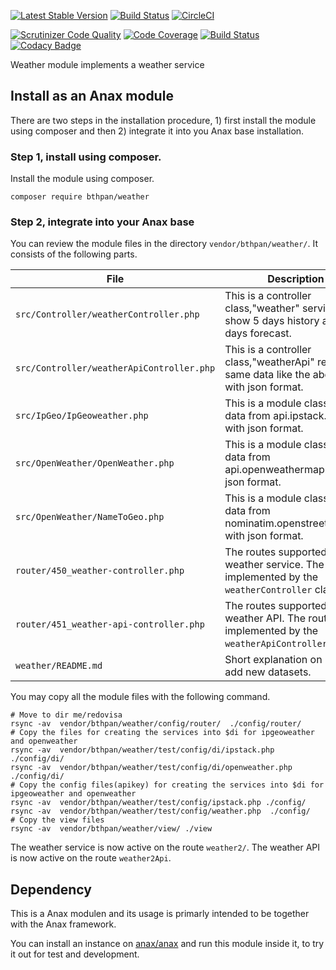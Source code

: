 [![Latest Stable Version](https://poser.pugx.org/bthpan/weather/v)](//packagist.org/packages/bthpan/weather)
[![Build Status](https://travis-ci.com/ejessyp/weather.svg?branch=main)](https://travis-ci.com/ejessyp/weather)
[![CircleCI](https://circleci.com/gh/canax/remserver.svg?style=shield)](https://circleci.com/gh/ejessyp/weather)

[![Scrutinizer Code Quality](https://scrutinizer-ci.com/g/ejessyp/weather/badges/quality-score.png?b=main)](https://scrutinizer-ci.com/g/ejessyp/weather/?branch=main)
[![Code Coverage](https://scrutinizer-ci.com/g/ejessyp/weather/badges/coverage.png?b=main)](https://scrutinizer-ci.com/g/ejessyp/weather/?branch=main)
[![Build Status](https://scrutinizer-ci.com/g/ejessyp/weather/badges/build.png?b=main)](https://scrutinizer-ci.com/g/ejessyp/weather/build-status/main)
[![Codacy Badge](https://app.codacy.com/project/badge/Grade/5d92faf1789243059dcb2da56e9e39bb)](https://www.codacy.com/gh/ejessyp/weather/dashboard?utm_source=github.com&amp;utm_medium=referral&amp;utm_content=ejessyp/weather&amp;utm_campaign=Badge_Grade)

Weather module implements a weather service

Install as an Anax module
------------------------------------

There are two steps in the installation procedure, 1) first install the module using composer and then 2) integrate it into you Anax base installation.

### Step 1, install using composer.

Install the module using composer.

```
composer require bthpan/weather
```

### Step 2, integrate into your Anax base

You can review the module files in the directory `vendor/bthpan/weather/`. It consists of the following parts.

| File | Description |
|------|-------------|
| `src/Controller/weatherController.php` | This is a controller class,"weather" service to show 5 days history and 7 days forecast. |
| `src/Controller/weatherApiController.php` |This is a controller class,"weatherApi" return the same data like the above but with json format. |
| `src/IpGeo/IpGeoweather.php` | This is a module class, return data from api.ipstack.com with json format. |
| `src/OpenWeather/OpenWeather.php` | This is a module class, return data from api.openweathermap.org with json format. |
| `src/OpenWeather/NameToGeo.php` | This is a module class, return data from nominatim.openstreetmap.org with json format. |
| `router/450_weather-controller.php` | The routes supported for the weather service. The route is implemented by the `weatherController` class. |
| `router/451_weather-api-controller.php` |The routes supported for the weather API. The route is implemented by the `weatherApiController` class. |
| `weather/README.md` | Short explanation on how to add new datasets. |

You may copy all the module files with the following command.

```
# Move to dir me/redovisa
rsync -av  vendor/bthpan/weather/config/router/  ./config/router/
# Copy the files for creating the services into $di for ipgeoweather and openweather
rsync -av  vendor/bthpan/weather/test/config/di/ipstack.php  ./config/di/
rsync -av  vendor/bthpan/weather/test/config/di/openweather.php  ./config/di/
# Copy the config files(apikey) for creating the services into $di for ipgeoweather and openweather
rsync -av  vendor/bthpan/weather/test/config/ipstack.php ./config/
rsync -av  vendor/bthpan/weather/test/config/weather.php  ./config/
# Copy the view files
rsync -av  vendor/bthpan/weather/view/ ./view
```

The weather service is now active on the route `weather2/`.
The weather API is now active on the route `weather2Api`.

Dependency
------------------

This is a Anax modulen and its usage is primarly intended to be together with the Anax framework.

You can install an instance on [anax/anax](https://github.com/canax/anax) and run this module inside it, to try it out for test and development.
